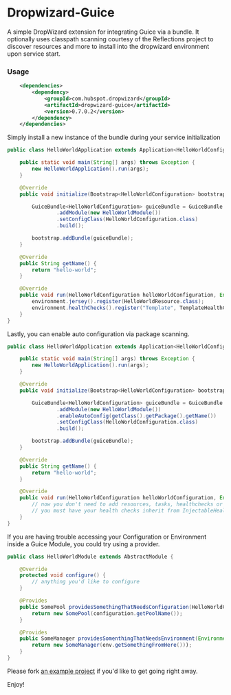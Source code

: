 Dropwizard-Guice
================

A simple DropWizard extension for integrating Guice via a bundle. It optionally uses classpath 
scanning courtesy of the Reflections project to discover resources and more to install into 
the dropwizard environment upon service start.

### Usage

```xml
    <dependencies>
        <dependency>
            <groupId>com.hubspot.dropwizard</groupId>
            <artifactId>dropwizard-guice</artifactId>
            <version>0.7.0.2</version>
        </dependency>
    </dependencies>
```

Simply install a new instance of the bundle during your service initialization
```java
public class HelloWorldApplication extends Application<HelloWorldConfiguration> {

	public static void main(String[] args) throws Exception {
		new HelloWorldApplication().run(args);
	}

	@Override
	public void initialize(Bootstrap<HelloWorldConfiguration> bootstrap) {

		GuiceBundle<HelloWorldConfiguration> guiceBundle = GuiceBundle.<HelloWorldConfiguration>newBuilder()
				.addModule(new HelloWorldModule())
				.setConfigClass(HelloWorldConfiguration.class)
				.build();

		bootstrap.addBundle(guiceBundle);
	}

    @Override
    public String getName() {
        return "hello-world";
    }

	@Override
	public void run(HelloWorldConfiguration helloWorldConfiguration, Environment environment) throws Exception {
        environment.jersey().register(HelloWorldResource.class);
        environment.healthChecks().register("Template", TemplateHealthCheck.class);
	}
}
```

Lastly, you can enable auto configuration via package scanning.
```java
public class HelloWorldApplication extends Application<HelloWorldConfiguration> {

	public static void main(String[] args) throws Exception {
		new HelloWorldApplication().run(args);
	}

	@Override
	public void initialize(Bootstrap<HelloWorldConfiguration> bootstrap) {

		GuiceBundle<HelloWorldConfiguration> guiceBundle = GuiceBundle.<HelloWorldConfiguration>newBuilder()
				.addModule(new HelloWorldModule())
				.enableAutoConfig(getClass().getPackage().getName())
				.setConfigClass(HelloWorldConfiguration.class)
				.build();

		bootstrap.addBundle(guiceBundle);
	}

    @Override
    public String getName() {
        return "hello-world";
    }

	@Override
	public void run(HelloWorldConfiguration helloWorldConfiguration, Environment environment) throws Exception {
        // now you don't need to add resources, tasks, healthchecks or providers
        // you must have your health checks inherit from InjectableHealthCheck in order for them to be injected
	}
}
```
If you are having trouble accessing your Configuration or Environment inside a Guice Module, you could try using a provider.

```java
public class HelloWorldModule extends AbstractModule {

    @Override
    protected void configure() {
        // anything you'd like to configure
    }

    @Provides
    public SomePool providesSomethingThatNeedsConfiguration(HelloWorldConfiguration configuration) {
        return new SomePool(configuration.getPoolName());
    }

    @Provides
    public SomeManager providesSomenthingThatNeedsEnvironment(Environment env) {
        return new SomeManager(env.getSomethingFromHere()));
    }
}
```

Please fork [an example project](https://github.com/eliast/dropwizard-guice-example) if you'd like to get going right away. 

Enjoy!
